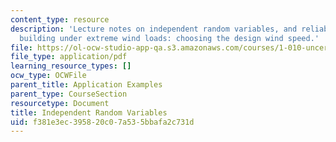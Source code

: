 ```yaml
---
content_type: resource
description: 'Lecture notes on independent random variables, and reliability of a
  building under extreme wind loads: choosing the design wind speed.'
file: https://ol-ocw-studio-app-qa.s3.amazonaws.com/courses/1-010-uncertainty-in-engineering-fall-2008/f381e3ec395820c07a535bbafa2c731d_app_10.pdf
file_type: application/pdf
learning_resource_types: []
ocw_type: OCWFile
parent_title: Application Examples
parent_type: CourseSection
resourcetype: Document
title: Independent Random Variables
uid: f381e3ec-3958-20c0-7a53-5bbafa2c731d
---
```

